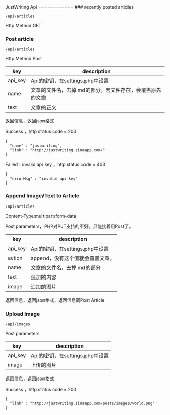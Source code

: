 <link rel="stylesheet" type="text/css" href="/css/GitHub2.css">
JustWriting Api
============
### recently posted articles

    /api/articles
    
Http Method:GET
    
### Post article

    /api/articles
    

Http Method:Post

key|description
----|------
api_key|Api的密钥，在settings.php中设置
name|文章的文件名，去掉.md的部分。若文件存在，会覆盖原先的文章
text|文章的正文


    
返回信息，返回json格式


Success ，http status code = 200

    {
      "name" : "justwriting",
      "link" : "http://justwriting.sinaapp.com/"
    }
    
Failed：invalid api key ，http status code = 403

	{
	  "errorMsg" : "invalid api key"
	}


### Append  Image/Text to Article

	/api/articles
	
Content-Type:multipart/form-data  

Post parameters，PHP对PUT支持的不好，只能接着用Post了。

key|description
----|------
api_key|Api的密钥，在settings.php中设置
action|append，没有这个值就会覆盖文章。
name|文章的文件名，去掉.md的部分
text|追加的内容
image|追加的图片
    
返回信息，返回json格式，返回信息同Post Article


### Upload  Image

	/api/images
	

Post parameters

key|description
----|------
api_key|Api的密钥，在settings.php中设置
image|上传的图片
    
返回信息，返回json格式

Success ，http status code = 200

    {
      "link" : "http://justwriting.sinaapp.com/posts/images/world.png"
    }
